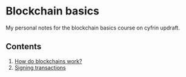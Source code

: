 # Blockchain basics
My personal notes for the blockchain basics course on cyfrin updraft.
## Contents
1. [How do blockchains work?](blockchain.md)
2. [Signing transactions](signing-transactions.md)

